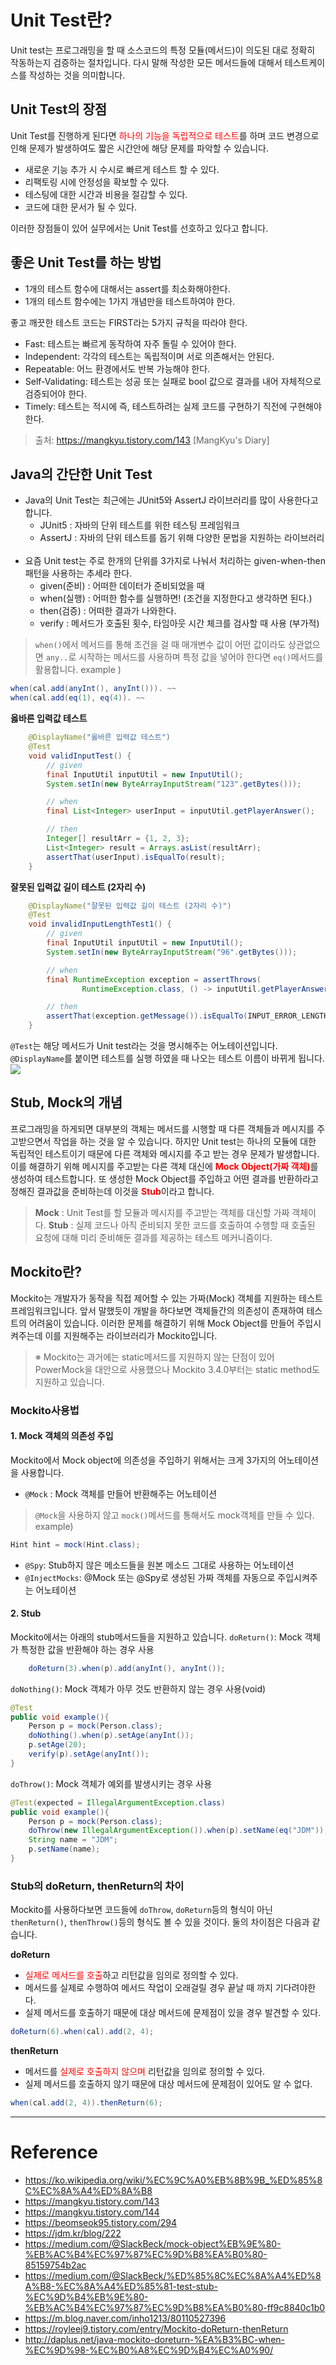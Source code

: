 # Unit Test란? 
Unit test는 프로그래밍을 할 때 소스코드의 특정 모듈(메서드)이 의도된 대로 정확히 작동하는지 검증하는 절차입니다. 다시 말해 작성한 모든 메서드들에 대해서 테스트케이스를 작성하는 것을 의미합니다.

## Unit Test의 장점
Unit Test를 진행하게 된다면 <font color = "red">하나의 기능을 독립적으로 테스트</font>를 하며 코드 변경으로 인해 문제가 발생하여도 짧은 시간안에 해당 문제를 파악할 수 있습니다. 
- 새로운 기능 추가 시 수시로 빠르게 테스트 할 수 있다.
- 리팩토링 시에 안정성을 확보할 수 있다.
- 테스팅에 대한 시간과 비용을 절감할 수 있다.
- 코드에 대한 문서가 될 수 있다.

이러한 장점들이 있어 실무에서는 Unit Test를 선호하고 있다고 합니다.


## 좋은 Unit Test를 하는 방법
- 1개의 테스트 함수에 대해서는 assert를 최소화해야한다.
- 1개의 테스트 함수에는 1가지 개념만을 테스트하여야 한다.

좋고 깨끗한 테스트 코드는 FIRST라는 5가지 규칙을 따라야 한다.
- Fast: 테스트는 빠르게 동작하여 자주 돌릴 수 있어야 한다.
- Independent: 각각의 테스트는 독립적이며 서로 의존해서는 안된다.
- Repeatable: 어느 환경에서도 반복 가능해야 한다.
- Self-Validating: 테스트는 성공 또는 실패로 bool 값으로 결과를 내어 자체적으로 검증되어야 한다.
- Timely: 테스트는 적시에 즉, 테스트하려는 실제 코드를 구현하기 직전에 구현해야 한다.


> 출처: https://mangkyu.tistory.com/143 [MangKyu's Diary]


## Java의 간단한 Unit Test
- Java의 Unit Test는 최근에는 JUnit5와 AssertJ 라이브러리를 많이 사용한다고 합니다.
   - JUnit5 : 자바의 단위 테스트를 위한 테스팅 프레임워크
   - AssertJ : 자바의 단위 테스트를 돕기 위해 다양한 문법을 지원하는 라이브러리
   <br>
- 요즘 Unit test는 주로 한개의 단위를 3가지로 나눠서 처리하는 given-when-then패턴을 사용하는 추세라 한다.
   - given(준비) : 어떠한 데이터가 준비되었을 때
   - when(실행) : 어떠한 함수를 실행하면! (조건을 지정한다고 생각하면 된다.)
   - then(검증) : 어떠한 결과가 나와한다.
   - verify : 메서드가 호출된 횟수, 타임아웃 시간 체크를 검사할 때 사용 (부가적)

> `when()`에서 메서드를 통해 조건을 걸 때 매개변수 값이 어떤 값이라도 상관없으면 `any..`로 시작하는 메서드를 사용하며 특정 값을 넣어야 한다면 `eq()`메서드를 활용합니다.
example ) 
```java 
when(cal.add(anyInt(), anyInt())). ~~
when(cal.add(eq(1), eq(4)). ~~
```

**옳바른 입력값 테스트**
```java
    @DisplayName("옳바른 입력값 테스트")
    @Test
    void validInputTest() {
        // given
        final InputUtil inputUtil = new InputUtil();
        System.setIn(new ByteArrayInputStream("123".getBytes()));

        // when
        final List<Integer> userInput = inputUtil.getPlayerAnswer();

        // then
        Integer[] resultArr = {1, 2, 3};
        List<Integer> result = Arrays.asList(resultArr);
        assertThat(userInput).isEqualTo(result);
    }
```

**잘못된 입력값 길이 테스트 (2자리 수)**
```java
    @DisplayName("잘못된 입력값 길이 테스트 (2자리 수)")
    @Test
    void invalidInputLengthTest1() {
        // given
        final InputUtil inputUtil = new InputUtil();
        System.setIn(new ByteArrayInputStream("96".getBytes()));

        // when
        final RuntimeException exception = assertThrows(
                RuntimeException.class, () -> inputUtil.getPlayerAnswer());

        // then
        assertThat(exception.getMessage()).isEqualTo(INPUT_ERROR_LENGTH);
    }
```

`@Test`는 해당 메서드가 Unit test라는 것을 명시해주는 어노테이션입니다.
`@DisplayName`를 붙이면 테스트를 실행 하였을 때 나오는 테스트 이름이 바뀌게 됩니다.
<img src="https://images.velog.io/images/seongwon97/post/67f3a51c-6519-47e0-bbc7-47c42771ce06/image.png">


## Stub, Mock의 개념
프로그래밍을 하게되면 대부분의 객체는 메서드를 시행할 때 다른 객체들과 메시지를 주고받으면서 작업을 하는 것을 알 수 있습니다. 하지만 Unit test는 하나의 모듈에 대한 독립적인 테스트이기 때문에 다른 객체와 메시지를 주고 받는 경우 문제가 발생합니다. 이를 해결하기 위해 메시지를 주고받는 다른 객체 대신에 <font color = "red">**Mock Object(가짜 객체)**</font>를 생성하여 테스트합니다.
또 생성한 Mock Object를 주입하고 어떤 결과를 반환하라고 정해진 결과값을 준비하는데 이것을 <font color = "red">**Stub**</font>이라고 합니다. 

> **Mock** : Unit Test를 할 모듈과 메시지를 주고받는 객체를 대신할 가짜 객체이다.
**Stub** : 실제 코드나 아직 준비되지 못한 코드를 호출하여 수행할 때 호출된 요청에 대해 미리 준비해둔 결과를 제공하는 테스트 메커니즘이다. 

## Mockito란?
Mockito는 개발자가 동작을 직접 제어할 수 있는 가짜(Mock) 객체를 지원하는 테스트 프레임워크입니다. 앞서 말했듯이 개발을 하다보면 객체들간의 의존성이 존재하여 테스트의 어려움이 있습니다. 이러한 문제를 해결하기 위해 Mock Object를 만들어 주입시켜주는데 이를 지원해주는 라이브러리가 Mockito입니다.

>※ Mockito는 과거에는 static메서드를 지원하지 않는 단점이 있어 PowerMock을 대안으로 사용했으나 Mockito 3.4.0부터는 static method도 지원하고 있습니다.

### Mockito사용법
#### 1. Mock 객체의 의존성 주입
Mockito에서 Mock object에 의존성을 주입하기 위해서는 크게 3가지의 어노테이션을 사용합니다.
- `@Mock` : Mock 객체를 만들어 반환해주는 어노테이션

> `@Mock`을 사용하지 않고 `mock()`메서드를 통해서도 mock객체를 만들 수 있다.
example) 
```java
Hint hint = mock(Hint.class);
```

- `@Spy`: Stub하지 않은 메소드들을 원본 메소드 그대로 사용하는 어노테이션
- `@InjectMocks`: @Mock 또는 @Spy로 생성된 가짜 객체를 자동으로 주입시켜주는 어노테이션

#### 2. Stub
Mockito에서는 아래의 stub메서드들을 지원하고 있습니다.
`doReturn()`: Mock 객체가 특정한 값을 반환해야 하는 경우 사용
```java
    doReturn(3).when(p).add(anyInt(), anyInt());
```
`doNothing()`: Mock 객체가 아무 것도 반환하지 않는 경우 사용(void)
```java
@Test
public void example(){
    Person p = mock(Person.class);
    doNothing().when(p).setAge(anyInt());
    p.setAge(20);
    verify(p).setAge(anyInt());
}
```
`doThrow()`: Mock 객체가 예외를 발생시키는 경우 사용
```java
@Test(expected = IllegalArgumentException.class)
public void example(){
    Person p = mock(Person.class);
    doThrow(new IllegalArgumentException()).when(p).setName(eq("JDM"));
    String name = "JDM";
    p.setName(name);
}
```

### Stub의 doReturn, thenReturn의 차이
Mockito를 사용하다보면 코드들에 `doThrow`, `doReturn`등의 형식이 아닌 `thenReturn()`, `thenThrow()`등의 형식도 볼 수 있을 것이다. 둘의 차이점은 다음과 같습니다.

**doReturn**
- <font color = "red">실제로 메서드를 호출</font>하고 리턴값을 임의로 정의할 수 있다.
- 메서드를 실제로 수행하여 메서드 작업이 오래걸릴 경우 끝날 때 까지 기다려야한다.
- 실제 메서드를 호출하기 때문에 대상 메서드에 문제점이 있을 경우 발견할 수 있다.
```java
doReturn(6).when(cal).add(2, 4);
```

**thenReturn**
- 메서드를 <font color = "red">실제로 호출하지 않으며</font> 리턴값을 임의로 정의할 수 있다.
- 실제 메서드를 호출하지 않기 때문에 대상 메서드에 문제점이 있어도 알 수 없다.

```java
when(cal.add(2, 4)).thenReturn(6); 
```

<hr>

# Reference
- https://ko.wikipedia.org/wiki/%EC%9C%A0%EB%8B%9B_%ED%85%8C%EC%8A%A4%ED%8A%B8
- https://mangkyu.tistory.com/143
- https://mangkyu.tistory.com/144
- https://beomseok95.tistory.com/294
- https://jdm.kr/blog/222
- https://medium.com/@SlackBeck/mock-object%EB%9E%80-%EB%AC%B4%EC%97%87%EC%9D%B8%EA%B0%80-85159754b2ac
- https://medium.com/@SlackBeck/%ED%85%8C%EC%8A%A4%ED%8A%B8-%EC%8A%A4%ED%85%81-test-stub-%EC%9D%B4%EB%9E%80-%EB%AC%B4%EC%97%87%EC%9D%B8%EA%B0%80-ff9c8840c1b0
- https://m.blog.naver.com/inho1213/80110527396
- https://royleej9.tistory.com/entry/Mockito-doReturn-thenReturn
- http://daplus.net/java-mockito-doreturn-%EA%B3%BC-when-%EC%9D%98-%EC%B0%A8%EC%9D%B4%EC%A0%90/
